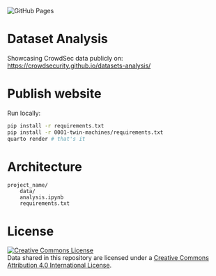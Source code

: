![GitHub Pages](https://github.com/crowdsecurity/dataset-analysis/actions/workflows/publish.yml/badge.svg)
# Dataset Analysis

Showcasing CrowdSec data publicly on: https://crowdsecurity.github.io/datasets-analysis/

# Publish website

Run locally:

```bash
pip install -r requirements.txt
pip install -r 0001-twin-machines/requirements.txt
quarto render # that's it
```
# Architecture

```
project_name/
    data/ 
    analysis.ipynb 
    requirements.txt
```

# License

<a rel="license" href="http://creativecommons.org/licenses/by/4.0/"><img alt="Creative Commons License" style="border-width:0" src="https://i.creativecommons.org/l/by/4.0/80x15.png" /></a><br />Data shared in this repository are licensed under a <a rel="license" href="http://creativecommons.org/licenses/by/4.0/">Creative Commons Attribution 4.0 International License</a>.
